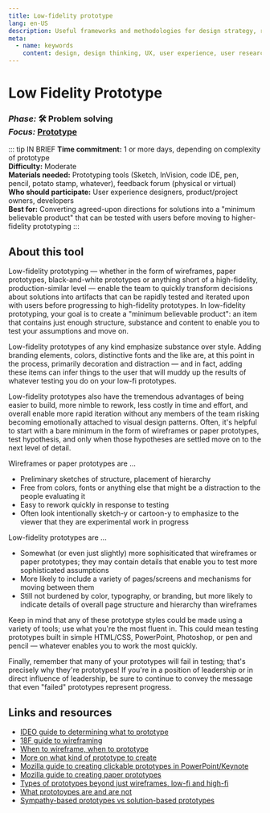 ```yaml
---
title: Low-fidelity prototype
lang: en-US
description: Useful frameworks and methodologies for design strategy, research and testing
meta:
  - name: keywords
    content: design, design thinking, UX, user experience, user research, user testing
---
```


# Low Fidelity Prototype

### _Phase:_ 🛠️  Problem solving<br/> _Focus:_ [Prototype](/tools/#prototype)

::: tip IN BRIEF
**Time commitment:** 1 or more days, depending on complexity of prototype  
**Difficulty:** Moderate  
**Materials needed:** Prototyping tools (Sketch, InVision, code IDE, pen, pencil, potato stamp, whatever), feedback forum (physical or virtual)  
**Who should participate:** User experience designers, product/project owners, developers  
**Best for:** Converting agreed-upon directions for solutions into a "minimum believable product" that can be tested with users before moving to higher-fidelity prototyping
:::

## About this tool

Low-fidelity prototyping — whether in the form of wireframes, paper prototypes, black-and-white prototypes or anything short of a high-fidelity, production-similar level — enable the team to quickly transform decisions about solutions into artifacts that can be rapidly tested and iterated upon with users before progressing to high-fidelity prototypes. In low-fidelity prototyping, your goal is to create a "minimum believable product": an item that contains just enough structure, substance and content to enable you to test your assumptions and move on.

Low-fidelity prototypes of any kind emphasize substance over style. Adding branding elements, colors, distinctive fonts and the like are, at this point in the process, primarily decoration and distraction — and in fact, adding these items can infer things to the user that will muddy up the results of whatever testing you do on your low-fi prototypes.

Low-fidelity prototypes also have the tremendous advantages of being easier to build, more nimble to rework, less costly in time and effort, and overall enable more rapid iteration without any members of the team risking becoming emotionally attached to visual design patterns. Often, it's helpful to start with a bare minimum in the form of wireframes or paper prototypes, test hypothesis, and only when those hypotheses are settled move on to the next level of detail.

Wireframes or paper prototypes are ...

* Preliminary sketches of structure, placement of hierarchy
* Free from colors, fonts or anything else that might be a distraction to the people evaluating it
* Easy to rework quickly in response to testing
* Often look intentionally sketch-y or cartoon-y to emphasize to the viewer that they are experimental work in progress

Low-fidelity prototypes are ...

* Somewhat (or even just slightly) more sophisiticated that wireframes or paper prototypes; they may contain details that enable you to test more sophisticated assumptions
* More likely to include a variety of pages/screens and mechanisms for moving between them
* Still not burdened by color, typography, or branding, but more likely to indicate details of overall page structure and hierarchy than wireframes

Keep in mind that any of these prototype styles could be made using a variety of tools; use what you're the most fluent in. This could mean testing prototypes built in simple HTML/CSS, PowerPoint, Photoshop, or pen and pencil — whatever enables you to work the most quickly.

Finally, remember that many of your prototypes will fail in testing; that's precisely why they're prototypes! If you're in a position of leadership or in direct influence of leadership, be sure to continue to convey the message that even "failed" prototypes represent progress.

## Links and resources

* [IDEO guide to determining what to prototype](https://www.designkit.org/methods/determine-what-to-prototype)
* [18F guide to wireframing](https://methods.18f.gov/make/wireframing/)
* [When to wireframe, when to prototype](https://www.ibm.com/cloud/garage/practices/think/enterprise-design-thinking/practice_wireframes)
* [More on what kind of prototype to create](https://www.interaction-design.org/literature/article/what-kind-of-prototype-should-you-create)
* [Mozilla guide to creating clickable prototypes in PowerPoint/Keynote](https://toolkit.mozilla.org/method/click-through-interactive-prototype/)
* [Mozilla guide to creating paper prototypes](https://toolkit.mozilla.org/method/paper-prototype/)
* [Types of prototypes beyond just wireframes, low-fi and high-fi](https://www.interaction-design.org/literature/article/prototyping-learn-eight-common-methods-and-best-practices)
* [What prototoypes are and are not](https://www.cs.cmu.edu/~bam/uicourse/Buxton-SketchesPrototypes.pdf)
* [Sympathy-based prototypes vs solution-based prototypes](https://static1.squarespace.com/static/57c6b79629687fde090a0fdd/t/58ed2005db29d6ca0509a2e5/1491935237380/Prototyping-Dashboards+%282%29.pdf)
